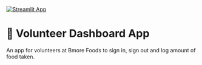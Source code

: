 [![Streamlit App](https://static.streamlit.io/badges/streamlit_badge_black_white.svg)](https://share.streamlit.io/streamlit/example-app-bug-report/main)

# 🐞 Volunteer Dashboard App

An app for volunteers at Bmore Foods to sign in, sign out and log amount of food taken. 
